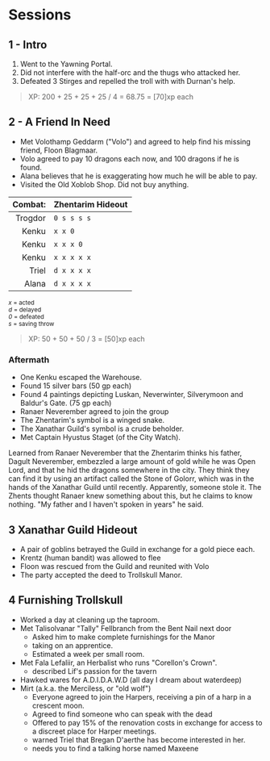 # Sessions

## 1 - Intro

1. Went to the Yawning Portal.
2. Did not interfere with the half-orc and the thugs who attacked her.
3. Defeated 3 Stirges and repelled the troll with with Durnan's help.

> XP: 200 + 25 + 25 + 25 / 4 = 68.75 = [70]xp each

## 2 - A Friend In Need

- Met Volothamp Geddarm ("Volo") and agreed to help find his missing friend, Floon Blagmaar. 
- Volo agreed to pay 10 dragons each now, and 100 dragons if he is found. 
- Alana believes that he is exaggerating how much he will be able to pay.
- Visited the Old Xoblob Shop. Did not buy anything.

| Combat: | Zhentarim Hideout |
|--------:|-------------------|
| Trogdor   |` 0 s s s s `|
| Kenku     |` x x 0     `|
| Kenku     |` x x x 0   `|
| Kenku     |` x x x x x `|
| Triel     |` d x x x x `|
| Alana     |` d x x x x `|

<sub>_x_ = acted  
_d_ = delayed  
_0_ = defeated  
_s_ = saving throw</sub>

> XP: 50 + 50 + 50 / 3 = [50]xp each

### Aftermath

- One Kenku escaped the Warehouse.
- Found 15 silver bars (50 gp each)
- Found 4 paintings depicting Luskan, Neverwinter, Silverymoon and Baldur's Gate. (75 gp each)
- Ranaer Neverember agreed to join the group
- The Zhentarim's symbol is a winged snake. 
- The Xanathar Guild's symbol is a crude beholder.
- Met Captain Hyustus Staget (of the City Watch).

Learned from Ranaer Neverember that the Zhentarim thinks his father, Dagult Neverember, embezzled a large amount of gold while he was Open Lord, and that he hid the dragons somewhere in the city. They think they can find it by using an artifact called the Stone of Golorr, which was in the hands of the Xanathar Guild until recently. Apparently, someone stole it. The Zhents thought Ranaer knew something about this, but he claims to know nothing. "My father and I haven't spoken in years" he said.

## 3 Xanathar Guild Hideout

- A pair of goblins betrayed the Guild in exchange for a gold piece each.
- Krentz (human bandit) was allowed to flee
- Floon was rescued from the Guild and reunited with Volo
- The party accepted the deed to Trollskull Manor.

## 4 Furnishing Trollskull

- Worked a day at cleaning up the taproom.
- Met Talisolvanar "Tally" Fellbranch from the Bent Nail next door 
    - Asked him to make complete furnishings for the Manor
    - taking on an apprentice. 
    - Estimated a week per small room.
- Met Fala Lefaliir, an Herbalist who runs "Corellon's Crown". 
    - described Lif's passion for the tavern
- Hawked wares for A.D.I.D.A.W.D (all day I dream about waterdeep)
- Mirt (a.k.a. the Merciless, or "old wolf")
    - Everyone agreed to join the Harpers, receiving a pin of a harp in a crescent moon.
    - Agreed to find someone who can speak with the dead
    - Offered to pay 15% of the renovation costs in exchange for access to a discreet place for Harper meetings.
    - warned Triel that Bregan D'aerthe has become interested in her.
    - needs you to find a talking horse named Maxeene
